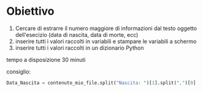 # Obiettivo
1. Cercare di estrarre il numero maggiore di informazioni dal testo oggetto dell'esecizio (data di nascita, data di morte, ecc)
1. inserire tutti i valori raccolti in variabili e stampare le variabili a schermo
1. inserire tutti i valori raccolti in un dizionario Python

tempo a disposizione 30 minuti 

consiglio: 
``` python
Data_Nascita = contenuto_mio_file.split("Nascita: ")[1].split(",")[0]
```